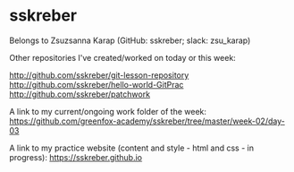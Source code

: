 # sskreber
Belongs to Zsuzsanna Karap (GitHub: sskreber; slack: zsu_karap)

Other repositories I've created/worked on today or this week:

http://github.com/sskreber/git-lesson-repository 
http://github.com/sskreber/hello-world-GitPrac
http://github.com/sskreber/patchwork

A link to my current/ongoing work folder of the week: 
https://github.com/greenfox-academy/sskreber/tree/master/week-02/day-03

A link to my practice website (content and style - html and css - in 
progress):
https://sskreber.github.io
